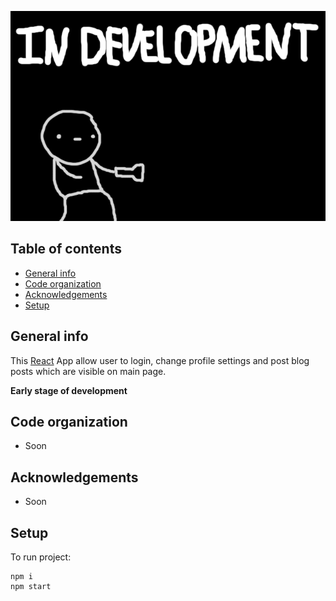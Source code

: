 <p align="center">
    <img src="./readme/preview.gif" alt="App preview"/>
</p>

## Table of contents

- [General info](#general-info)
- [Code organization](#code-organization)
- [Acknowledgements](#acknowledgements)
- [Setup](#setup)

## General info

This [React](https://pl.reactjs.org/) App allow user to login, change profile settings and post blog posts which are visible on main page.

**Early stage of development**

## Code organization

- Soon

## Acknowledgements

- Soon

## Setup

To run project:

```
npm i
npm start
```
